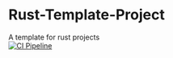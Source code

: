 # Rust-Template-Project
A template for rust projects  
[![CI Pipeline](https://github.com/0Mr-Panda0/Rust-Project-Template/actions/workflows/main.yml/badge.svg)](https://github.com/0Mr-Panda0/Rust-Project-Template/actions/workflows/main.yml)

